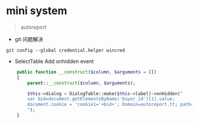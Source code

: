 # mini system

> autoreport

- git 问题解决
```
git config --global credential.helper wincred
```
- SelectTable Add onhidden event
```php
    public function __construct($column, $arguments = [])
    {
        parent::__construct($column, $arguments);

        $this->dialog = DialogTable::make($this->label)->onHidden("
        var bid=document.getElementsByName('buyer_id')[1].value;
        document.cookie = 'cookie1='+bid+'; Domain=autoreport.tt; path=/'
        ");
    }
```
